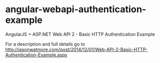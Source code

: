 angular-webapi-authentication-example
=====================================

AngularJS + ASP.NET Web API 2 - Basic HTTP Authentication Example

For a description and full details go to http://jasonwatmore.com/post/2014/12/01/Web-API-2-Basic-HTTP-Authentication-Example.aspx
